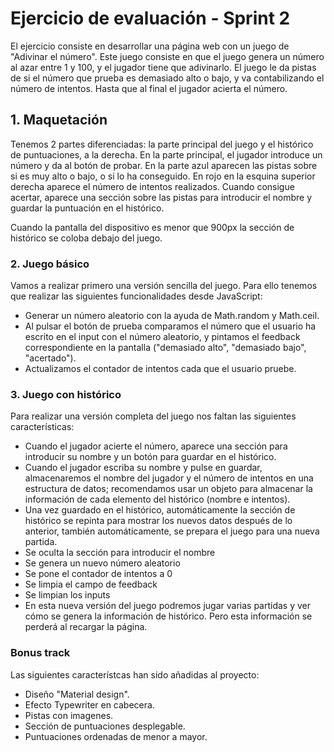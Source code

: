 # Ejercicio de evaluación - Sprint 2
El ejercicio consiste en desarrollar una página web con un juego de "Adivinar el número". Este juego consiste en que el juego genera un número al azar entre 1 y 100, y el jugador tiene que adivinarlo. El juego le da pistas de si el número que prueba es demasiado alto o bajo, y va contabilizando el número de intentos. Hasta que al final el jugador acierta el número.

## 1. Maquetación

Tenemos 2 partes diferenciadas: la parte principal del juego y el histórico de puntuaciones, a la derecha.
En la parte principal, el jugador introduce un número y da al botón de probar. En la parte azul aparecen las pistas sobre si es muy alto o bajo, o si lo ha conseguido. En rojo en la esquina superior derecha aparece el número de intentos realizados. Cuando consigue acertar, aparece una sección sobre las pistas para introducir el nombre y guardar la puntuación en el histórico.

Cuando la pantalla del dispositivo es menor que 900px la sección de histórico se coloba debajo del juego.

### 2. Juego básico

Vamos a realizar primero una versión sencilla del juego. Para ello tenemos que realizar las siguientes funcionalidades desde JavaScript:

- Generar un número aleatorio con la ayuda de Math.random y Math.ceil.
- Al pulsar el botón de prueba comparamos el número que el usuario ha escrito en el input con el número aleatorio, y pintamos el feedback correspondiente en la pantalla ("demasiado alto", "demasiado bajo", "acertado").
- Actualizamos el contador de intentos cada que el usuario pruebe.

### 3. Juego con histórico

Para realizar una versión completa del juego nos faltan las siguientes características:
- Cuando el jugador acierte el número, aparece una sección para introducir su nombre y un botón para guardar en el histórico.
- Cuando el jugador escriba su nombre y pulse en guardar, almacenaremos el nombre del jugador y el número de intentos en una estructura de datos; recomendamos usar un objeto para almacenar la información de cada elemento del histórico (nombre e intentos).
- Una vez guardado en el histórico, automáticamente la sección de histórico se repinta para mostrar los nuevos datos
después de lo anterior, también automáticamente, se prepara el juego para una nueva partida.
- Se oculta la sección para introducir el nombre
- Se genera un nuevo número aleatorio
- Se pone el contador de intentos a 0
- Se limpia el campo de feedback
- Se limpian los inputs
- En esta nueva versión del juego podremos jugar varias partidas y ver cómo se genera la información de histórico. Pero esta información se perderá al recargar la página.

### Bonus track

Las siguientes característcas han sido añadidas al proyecto:
- Diseño "Material design".
- Efecto Typewriter en cabecera.
- Pistas con imagenes.
- Sección de puntuaciones desplegable.
- Puntuaciones ordenadas de menor a mayor.
